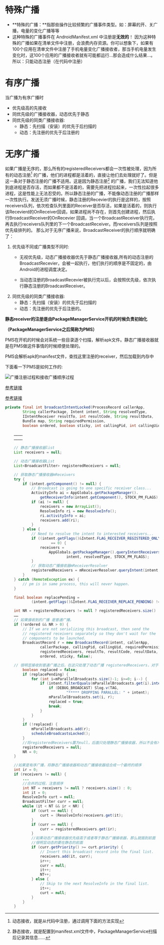 # 特殊广播
- **特殊的广播：**指那些操作比较频繁的广播事件类型。如：屏幕的开、关广播，电量的变化广播等等
- 这种特殊的广播事件在 AndroidManifest.xml 中注册是**无效的**！
   因为这种特殊的广播如果在清单文件中注册，会浪费内存资源。你可以想象下，如果有100个应用在清单文件中注册了手机电量变化广播接收者，那当手机电量发生变化时，这100个应用的广播接收者就有可能都运行...那会造成什么结果...。所以：只能动态注册（在代码中注册）

# 有序广播
当广播为有序广播时
- 优先级高的先接收
- 同优先级的广播接收器，动态优先于静态
- 同优先级的同类广播接收器:
	+ 静态：先扫描（安装）的优先于后扫描的
	+ 动态：先注册的优先于后注册的


# 无序广播
如果广播是无序的，那么所有的registeredReceivers都会一次性被处理，因为所有的动态注册[^动态注册流程] 的广播，他们的进程都是活着的，直接让他们去处理就好了。但是这一条对于静态注册的广播不适用。这是因为静态注册[^静态注册流程] 的广播，我们无法知道他到底进程是否存活，而如果都不是活着的，需要先把进程拉起来，一次性拉起很多进程，这是性能上无法忍受的。所以静态注册的广播，不能像动态注册的广播那样一次性执行。发送无须广播时候，静态注册的Recevier的执行是这样的，按照receivers队列，依次检查队列里面的Receiver是否存活，如果是活着的，则执行该Recevierd的OnReceiver回调，如果进程尚不存在，则首先创建进程，然后执行BroadcastReceiver的OnRecevier 回调，当一个BroadcastReceiver执行完，再去执行receivers队列里的下一个BroadcastReceiver。而receivers队列是按照优先级排列的。
那么对于无序广播来说，BroadcastReceiver的执行顺序就明确了：

1. 优先级不同或广播类型不同时:
	- 无视优先级，动态广播接收器优先于静态广播接收器,所有的动态注册的BroadcastRecevier，会被一起执行，他们执行的顺序是不固定的，由Android的进程调度决定。
	
	- 当动态注册的BroadcastRecevier被执行完以后，会按照优先级，依次执行静态注册的BroadcastReceiver。
2. 同优先级的同类广播接收器:
	- 静态：先扫描（安装）的优先于后扫描的
	- 动态：先注册的优先于后注册的。

[^静态注册流程]: 静态接收，就是配置到manifest.xml文件中，PackageManagerService扫描后记录其信息……

**静态receiver的注册是由PackageManagerService开机的时候负责初始化**

**（PackageManagerService之后简称为PMS）**

PMS在开机的时候会对系统一些目录逐个扫描，解析apk文件。静态广播接收器就是在PMS做这件事情的时候顺便处理的。

PMS会解析apk的manifest文件，查找这里注册的receiver，然后加载到内存中

下面看一下PMS是如何工作的:

![ 广播注册过程和接收广播顺序过程 ](有序无序广播.assets/image-20191115142613092.png)



[参考链接](https://blog.csdn.net/edmond999/article/details/45817343)

[参考链接](https://www.iteye.com/blog/su1216-1776121)

[^动态注册流程]: 动态接收，就是从代码中注册，通过调用下面的方法实现





```java
private final int broadcastIntentLocked(ProcessRecord callerApp,   
        String callerPackage, Intent intent, String resolvedType,   
        IIntentReceiver resultTo, int resultCode, String resultData,   
        Bundle map, String requiredPermission,   
        boolean ordered, boolean sticky, int callingPid, int callingUid) {   

    …………
    …………

    // 静态广播接收器list
    List receivers = null; 

    // 动态广播接收器List
    List<BroadcastFilter> registeredReceivers = null;   

    // 获取静态广播接收器mReceivers
    try {   
        if (intent.getComponent() != null) {   
            // Broadcast is going to one specific receiver class...   
            ActivityInfo ai = AppGlobals.getPackageManager().   
                getReceiverInfo(intent.getComponent(), STOCK_PM_FLAGS);   
            if (ai != null) {   
                receivers = new ArrayList();   
                ResolveInfo ri = new ResolveInfo();   
                ri.activityInfo = ai;
                receivers.add(ri);   
            }   
        } else {   
            // Need to resolve the intent to interested receivers...   
            if ((intent.getFlags()&Intent.FLAG_RECEIVER_REGISTERED_ONLY)   
                     == 0) {   
                receivers =   
                    AppGlobals.getPackageManager().queryIntentReceivers(   
                            intent, resolvedType, STOCK_PM_FLAGS);   
            } 
            // 获取动态广播接收器mReceiverResolver
            registeredReceivers = mReceiverResolver.queryIntent(intent, resolvedType, false);   
        }   
    } catch (RemoteException ex) {   
        // pm is in same process, this will never happen.   
    }   

    final boolean replacePending =   
            (intent.getFlags()&Intent.FLAG_RECEIVER_REPLACE_PENDING) != 0;   

    int NR = registeredReceivers != null ? registeredReceivers.size() : 0;  
    ……
    // 如果接收到的广播 是普通广播。
    if (!ordered && NR > 0) {   
        // If we are not serializing this broadcast, then send the   
        // registered receivers separately so they don't wait for the   
        // components to be launched.   
        BroadcastRecord r = new BroadcastRecord(intent, callerApp,   
                callerPackage, callingPid, callingUid, requiredPermission,   
                registeredReceivers, resultTo, resultCode, resultData, map,   
                ordered, sticky, false);   

    // 很明显接收到普通广播之后，在这只处理了动态广播 registeredReceivers，对于普通广播而言，动态广播接收器要优先于静态广播接收器 无关设置的优先级
        boolean replaced = false;   
        if (replacePending) {   
            for (int i=mParallelBroadcasts.size()-1; i>=0; i--) {   
                if (intent.filterEquals(mParallelBroadcasts.get(i).intent)) {   
                    if (DEBUG_BROADCAST) Slog.v(TAG,   
                            "***** DROPPING PARALLEL: " + intent);   
                    mParallelBroadcasts.set(i, r);   
                    replaced = true;   
                    break;   
                }   
            }   
        }   
        if (!replaced) {   
            mParallelBroadcasts.add(r);   
            scheduleBroadcastsLocked();   
        }   
        //将registeredReceivers置为null，后面只处理静态广播接收器，所以不会有冲突。
        registeredReceivers = null;   
        NR = 0;   
    }   

    //如果是有序广播，将静态广播接收器和动态广播接收器组合成一个最终的顺序
    int ir = 0;   
    if (receivers != null) {   
        ...   
        //合并的过程，注意顺序   
        int NT = receivers != null ? receivers.size() : 0;   
        int it = 0;   
        ResolveInfo curt = null;   
        BroadcastFilter curr = null;   
        while (it < NT && ir < NR) {   
            if (curt == null) {   
                curt = (ResolveInfo)receivers.get(it);   
            }   
            if (curr == null) {   
                curr = registeredReceivers.get(ir);   
            }   
            //如果动态广播接收器优先级高于或者等于静态广播接收器，那么就插到前面      
            //很明显动态的要在静态的前面 
            if (curr.getPriority() >= curt.priority) {   
                // Insert this broadcast record into the final list.   
                receivers.add(it, curr);   
                ir++;   
                curr = null;   
                it++;   
                NT++;   
            } else {   
                // Skip to the next ResolveInfo in the final list.   
                it++;   
                curt = null;   
            }   
        }   
    }
```

